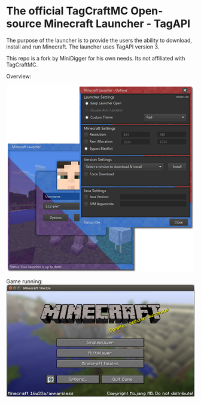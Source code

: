 # The official TagCraftMC Open-source Minecraft Launcher - TagAPI
The purpose of the launcher is to provide the users the ability to download, install and run Minecraft. The launcher uses TagAPI version 3.

This repo is a fork by MiniDigger for his own needs. Its not affiliated with TagCraftMC.

Overview:

![](https://raw.githubusercontent.com/MiniDigger/TagLauncher_3/master/_html_/overview.png)

Game running:
![](https://raw.githubusercontent.com/MiniDigger/TagLauncher_3/master/_html_/run.png)

